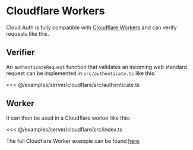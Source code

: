 # Cloudflare Workers

Cloud Auth is fully compatible with [Cloudflare Workers](https://workers.cloudflare.com/) and can verify requests like this.

## Verifier

An `authenticateRequest` function that validates an incoming web standard request can be implemented in `src/authenticate.ts` like this:

<<< @/examples/server/cloudflare/src/authenticate.ts

## Worker

It can then be used in a Cloudflare worker like this:

<<< @/examples/server/cloudflare/src/index.ts

The full Cloudflare Worker example can be found [here](https://github.com/feathersdev/examples/tree/main/server/cloudflare).
